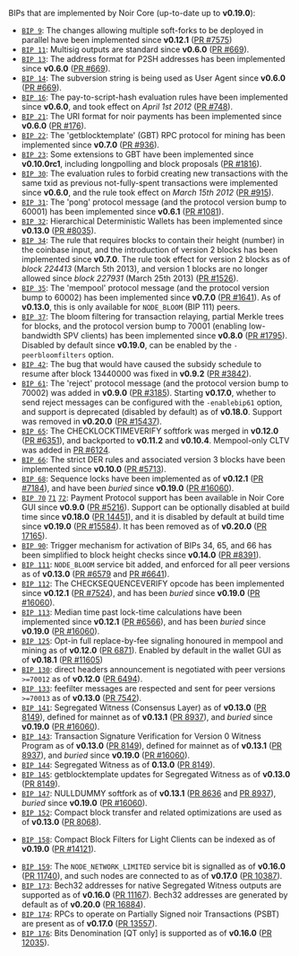 BIPs that are implemented by Noir Core (up-to-date up to **v0.19.0**):

* [`BIP 9`](https://github.com/noirofficial/bips/blob/master/bip-0009.mediawiki): The changes allowing multiple soft-forks to be deployed in parallel have been implemented since **v0.12.1**  ([PR #7575](https://github.com/noirofficial/noir/pull/7575))
* [`BIP 11`](https://github.com/noirofficial/bips/blob/master/bip-0011.mediawiki): Multisig outputs are standard since **v0.6.0** ([PR #669](https://github.com/noirofficial/noir/pull/669)).
* [`BIP 13`](https://github.com/noirofficial/bips/blob/master/bip-0013.mediawiki): The address format for P2SH addresses has been implemented since **v0.6.0** ([PR #669](https://github.com/noirofficial/noir/pull/669)).
* [`BIP 14`](https://github.com/noirofficial/bips/blob/master/bip-0014.mediawiki): The subversion string is being used as User Agent since **v0.6.0** ([PR #669](https://github.com/noirofficial/noir/pull/669)).
* [`BIP 16`](https://github.com/noirofficial/bips/blob/master/bip-0016.mediawiki): The pay-to-script-hash evaluation rules have been implemented since **v0.6.0**, and took effect on *April 1st 2012* ([PR #748](https://github.com/noirofficial/noir/pull/748)).
* [`BIP 21`](https://github.com/noirofficial/bips/blob/master/bip-0021.mediawiki): The URI format for noir payments has been implemented since **v0.6.0** ([PR #176](https://github.com/noirofficial/noir/pull/176)).
* [`BIP 22`](https://github.com/noirofficial/bips/blob/master/bip-0022.mediawiki): The 'getblocktemplate' (GBT) RPC protocol for mining has been implemented since **v0.7.0** ([PR #936](https://github.com/noirofficial/noir/pull/936)).
* [`BIP 23`](https://github.com/noirofficial/bips/blob/master/bip-0023.mediawiki): Some extensions to GBT have been implemented since **v0.10.0rc1**, including longpolling and block proposals ([PR #1816](https://github.com/noirofficial/noir/pull/1816)).
* [`BIP 30`](https://github.com/noirofficial/bips/blob/master/bip-0030.mediawiki): The evaluation rules to forbid creating new transactions with the same txid as previous not-fully-spent transactions were implemented since **v0.6.0**, and the rule took effect on *March 15th 2012* ([PR #915](https://github.com/noirofficial/noir/pull/915)).
* [`BIP 31`](https://github.com/noirofficial/bips/blob/master/bip-0031.mediawiki): The 'pong' protocol message (and the protocol version bump to 60001) has been implemented since **v0.6.1** ([PR #1081](https://github.com/noirofficial/noir/pull/1081)).
* [`BIP 32`](https://github.com/noirofficial/bips/blob/master/bip-0032.mediawiki): Hierarchical Deterministic Wallets has been implemented since **v0.13.0** ([PR #8035](https://github.com/noirofficial/noir/pull/8035)).
* [`BIP 34`](https://github.com/noirofficial/bips/blob/master/bip-0034.mediawiki): The rule that requires blocks to contain their height (number) in the coinbase input, and the introduction of version 2 blocks has been implemented since **v0.7.0**. The rule took effect for version 2 blocks as of *block 224413* (March 5th 2013), and version 1 blocks are no longer allowed since *block 227931* (March 25th 2013) ([PR #1526](https://github.com/noirofficial/noir/pull/1526)).
* [`BIP 35`](https://github.com/noirofficial/bips/blob/master/bip-0035.mediawiki): The 'mempool' protocol message (and the protocol version bump to 60002) has been implemented since **v0.7.0** ([PR #1641](https://github.com/noirofficial/noir/pull/1641)). As of **v0.13.0**, this is only available for `NODE_BLOOM` (BIP 111) peers.
* [`BIP 37`](https://github.com/noirofficial/bips/blob/master/bip-0037.mediawiki): The bloom filtering for transaction relaying, partial Merkle trees for blocks, and the protocol version bump to 70001 (enabling low-bandwidth SPV clients) has been implemented since **v0.8.0** ([PR #1795](https://github.com/noirofficial/noir/pull/1795)). Disabled by default since **v0.19.0**, can be enabled by the `-peerbloomfilters` option.
* [`BIP 42`](https://github.com/noirofficial/bips/blob/master/bip-0042.mediawiki): The bug that would have caused the subsidy schedule to resume after block 13440000 was fixed in **v0.9.2** ([PR #3842](https://github.com/noirofficial/noir/pull/3842)).
* [`BIP 61`](https://github.com/noirofficial/bips/blob/master/bip-0061.mediawiki): The 'reject' protocol message (and the protocol version bump to 70002) was added in **v0.9.0** ([PR #3185](https://github.com/noirofficial/noir/pull/3185)). Starting **v0.17.0**, whether to send reject messages can be configured with the `-enablebip61` option, and support is deprecated (disabled by default) as of **v0.18.0**. Support was removed in **v0.20.0** ([PR #15437](https://github.com/noirofficial/noir/pull/15437)).
* [`BIP 65`](https://github.com/noirofficial/bips/blob/master/bip-0065.mediawiki): The CHECKLOCKTIMEVERIFY softfork was merged in **v0.12.0** ([PR #6351](https://github.com/noirofficial/noir/pull/6351)), and backported to **v0.11.2** and **v0.10.4**. Mempool-only CLTV was added in [PR #6124](https://github.com/noirofficial/noir/pull/6124).
* [`BIP 66`](https://github.com/noirofficial/bips/blob/master/bip-0066.mediawiki): The strict DER rules and associated version 3 blocks have been implemented since **v0.10.0** ([PR #5713](https://github.com/noirofficial/noir/pull/5713)).
* [`BIP 68`](https://github.com/noirofficial/bips/blob/master/bip-0068.mediawiki): Sequence locks have been implemented as of **v0.12.1**  ([PR #7184](https://github.com/noirofficial/noir/pull/7184)), and have been *buried* since **v0.19.0** ([PR #16060](https://github.com/noirofficial/noir/pull/16060)).
* [`BIP 70`](https://github.com/noirofficial/bips/blob/master/bip-0070.mediawiki) [`71`](https://github.com/noirofficial/bips/blob/master/bip-0071.mediawiki) [`72`](https://github.com/noirofficial/bips/blob/master/bip-0072.mediawiki):
  Payment Protocol support has been available in Noir Core GUI since **v0.9.0** ([PR #5216](https://github.com/noirofficial/noir/pull/5216)).
  Support can be optionally disabled at build time since **v0.18.0** ([PR 14451](https://github.com/noirofficial/noir/pull/14451)),
  and it is disabled by default at build time since **v0.19.0** ([PR #15584](https://github.com/noirofficial/noir/pull/15584)).
  It has been removed as of **v0.20.0** ([PR 17165](https://github.com/noirofficial/noir/pull/17165)).
* [`BIP 90`](https://github.com/noirofficial/bips/blob/master/bip-0090.mediawiki): Trigger mechanism for activation of BIPs 34, 65, and 66 has been simplified to block height checks since **v0.14.0** ([PR #8391](https://github.com/noirofficial/noir/pull/8391)).
* [`BIP 111`](https://github.com/noirofficial/bips/blob/master/bip-0111.mediawiki): `NODE_BLOOM` service bit added, and enforced for all peer versions as of **v0.13.0** ([PR #6579](https://github.com/noirofficial/noir/pull/6579) and [PR #6641](https://github.com/noirofficial/noir/pull/6641)).
* [`BIP 112`](https://github.com/noirofficial/bips/blob/master/bip-0112.mediawiki): The CHECKSEQUENCEVERIFY opcode has been implemented since **v0.12.1** ([PR #7524](https://github.com/noirofficial/noir/pull/7524)), and has been *buried* since **v0.19.0** ([PR #16060](https://github.com/noirofficial/noir/pull/16060)).
* [`BIP 113`](https://github.com/noirofficial/bips/blob/master/bip-0113.mediawiki): Median time past lock-time calculations have been implemented since **v0.12.1** ([PR #6566](https://github.com/noirofficial/noir/pull/6566)), and has been *buried* since **v0.19.0** ([PR #16060](https://github.com/noirofficial/noir/pull/16060)).
* [`BIP 125`](https://github.com/noirofficial/bips/blob/master/bip-0125.mediawiki): Opt-in full replace-by-fee signaling honoured in mempool and mining as of **v0.12.0** ([PR 6871](https://github.com/noirofficial/noir/pull/6871)). Enabled by default in the wallet GUI as of **v0.18.1** ([PR #11605](https://github.com/noirofficial/noir/pull/11605))
* [`BIP 130`](https://github.com/noirofficial/bips/blob/master/bip-0130.mediawiki): direct headers announcement is negotiated with peer versions `>=70012` as of **v0.12.0** ([PR 6494](https://github.com/noirofficial/noir/pull/6494)).
* [`BIP 133`](https://github.com/noirofficial/bips/blob/master/bip-0133.mediawiki): feefilter messages are respected and sent for peer versions `>=70013` as of **v0.13.0** ([PR 7542](https://github.com/noirofficial/noir/pull/7542)).
* [`BIP 141`](https://github.com/noirofficial/bips/blob/master/bip-0141.mediawiki): Segregated Witness (Consensus Layer) as of **v0.13.0** ([PR 8149](https://github.com/noirofficial/noir/pull/8149)), defined for mainnet as of **v0.13.1** ([PR 8937](https://github.com/noirofficial/noir/pull/8937)), and *buried* since **v0.19.0** ([PR #16060](https://github.com/noirofficial/noir/pull/16060)).
* [`BIP 143`](https://github.com/noirofficial/bips/blob/master/bip-0143.mediawiki): Transaction Signature Verification for Version 0 Witness Program as of **v0.13.0** ([PR 8149](https://github.com/noirofficial/noir/pull/8149)), defined for mainnet as of **v0.13.1** ([PR 8937](https://github.com/noirofficial/noir/pull/8937)), and *buried* since **v0.19.0** ([PR #16060](https://github.com/noirofficial/noir/pull/16060)).
* [`BIP 144`](https://github.com/noirofficial/bips/blob/master/bip-0144.mediawiki): Segregated Witness as of **0.13.0** ([PR 8149](https://github.com/noirofficial/noir/pull/8149)).
* [`BIP 145`](https://github.com/noirofficial/bips/blob/master/bip-0145.mediawiki): getblocktemplate updates for Segregated Witness as of **v0.13.0** ([PR 8149](https://github.com/noirofficial/noir/pull/8149)).
* [`BIP 147`](https://github.com/noirofficial/bips/blob/master/bip-0147.mediawiki): NULLDUMMY softfork as of **v0.13.1** ([PR 8636](https://github.com/noirofficial/noir/pull/8636) and [PR 8937](https://github.com/noirofficial/noir/pull/8937)), *buried* since **v0.19.0** ([PR #16060](https://github.com/noirofficial/noir/pull/16060)).
* [`BIP 152`](https://github.com/noirofficial/bips/blob/master/bip-0152.mediawiki): Compact block transfer and related optimizations are used as of **v0.13.0** ([PR 8068](https://github.com/noirofficial/noir/pull/8068)).
- [`BIP 158`](https://github.com/noirofficial/bips/blob/master/bip-0158.mediawiki): Compact Block Filters for Light Clients can be indexed as of **v0.19.0** ([PR #14121](https://github.com/noirofficial/noir/pull/14121)).
* [`BIP 159`](https://github.com/noirofficial/bips/blob/master/bip-0159.mediawiki): The `NODE_NETWORK_LIMITED` service bit is signalled as of **v0.16.0** ([PR 11740](https://github.com/noirofficial/noir/pull/11740)), and such nodes are connected to as of **v0.17.0** ([PR 10387](https://github.com/noirofficial/noir/pull/10387)).
* [`BIP 173`](https://github.com/noirofficial/bips/blob/master/bip-0173.mediawiki): Bech32 addresses for native Segregated Witness outputs are supported as of **v0.16.0** ([PR 11167](https://github.com/noirofficial/noir/pull/11167)). Bech32 addresses are generated by default as of **v0.20.0** ([PR 16884](https://github.com/noirofficial/noir/pull/16884)).
* [`BIP 174`](https://github.com/noirofficial/bips/blob/master/bip-0174.mediawiki): RPCs to operate on Partially Signed noir Transactions (PSBT) are present as of **v0.17.0** ([PR 13557](https://github.com/noirofficial/noir/pull/13557)).
* [`BIP 176`](https://github.com/noirofficial/bips/blob/master/bip-0176.mediawiki): Bits Denomination [QT only] is supported as of **v0.16.0** ([PR 12035](https://github.com/noirofficial/noir/pull/12035)).
